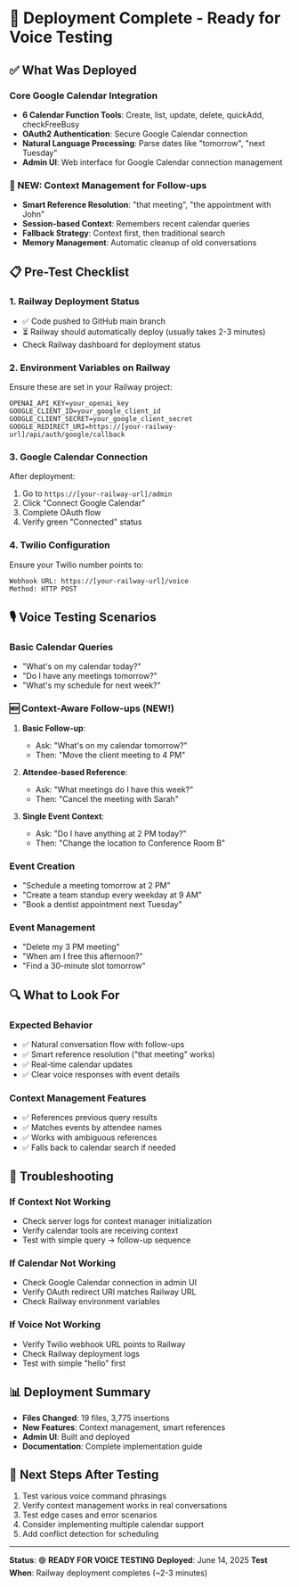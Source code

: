 # 🚀 Deployment Complete - Ready for Voice Testing

## ✅ What Was Deployed

### Core Google Calendar Integration
- **6 Calendar Function Tools**: Create, list, update, delete, quickAdd, checkFreeBusy
- **OAuth2 Authentication**: Secure Google Calendar connection
- **Natural Language Processing**: Parse dates like "tomorrow", "next Tuesday"
- **Admin UI**: Web interface for Google Calendar connection management

### 🎯 NEW: Context Management for Follow-ups
- **Smart Reference Resolution**: "that meeting", "the appointment with John"
- **Session-based Context**: Remembers recent calendar queries
- **Fallback Strategy**: Context first, then traditional search
- **Memory Management**: Automatic cleanup of old conversations

## 📋 Pre-Test Checklist

### 1. Railway Deployment Status
- ✅ Code pushed to GitHub main branch
- ⏳ Railway should automatically deploy (usually takes 2-3 minutes)
- Check Railway dashboard for deployment status

### 2. Environment Variables on Railway
Ensure these are set in your Railway project:
```
OPENAI_API_KEY=your_openai_key
GOOGLE_CLIENT_ID=your_google_client_id
GOOGLE_CLIENT_SECRET=your_google_client_secret
GOOGLE_REDIRECT_URI=https://[your-railway-url]/api/auth/google/callback
```

### 3. Google Calendar Connection
After deployment:
1. Go to `https://[your-railway-url]/admin`
2. Click "Connect Google Calendar"
3. Complete OAuth flow
4. Verify green "Connected" status

### 4. Twilio Configuration
Ensure your Twilio number points to:
```
Webhook URL: https://[your-railway-url]/voice
Method: HTTP POST
```

## 🎙️ Voice Testing Scenarios

### Basic Calendar Queries
- "What's on my calendar today?"
- "Do I have any meetings tomorrow?"
- "What's my schedule for next week?"

### 🆕 Context-Aware Follow-ups (NEW!)
1. **Basic Follow-up**:
   - Ask: "What's on my calendar tomorrow?"
   - Then: "Move the client meeting to 4 PM"

2. **Attendee-based Reference**:
   - Ask: "What meetings do I have this week?"
   - Then: "Cancel the meeting with Sarah"

3. **Single Event Context**:
   - Ask: "Do I have anything at 2 PM today?"
   - Then: "Change the location to Conference Room B"

### Event Creation
- "Schedule a meeting tomorrow at 2 PM"
- "Create a team standup every weekday at 9 AM"
- "Book a dentist appointment next Tuesday"

### Event Management
- "Delete my 3 PM meeting"
- "When am I free this afternoon?"
- "Find a 30-minute slot tomorrow"

## 🔍 What to Look For

### Expected Behavior
- ✅ Natural conversation flow with follow-ups
- ✅ Smart reference resolution ("that meeting" works)
- ✅ Real-time calendar updates
- ✅ Clear voice responses with event details

### Context Management Features
- ✅ References previous query results
- ✅ Matches events by attendee names
- ✅ Works with ambiguous references
- ✅ Falls back to calendar search if needed

## 🐛 Troubleshooting

### If Context Not Working
- Check server logs for context manager initialization
- Verify calendar tools are receiving context
- Test with simple query → follow-up sequence

### If Calendar Not Working
- Check Google Calendar connection in admin UI
- Verify OAuth redirect URI matches Railway URL
- Check Railway environment variables

### If Voice Not Working
- Verify Twilio webhook URL points to Railway
- Check Railway deployment logs
- Test with simple "hello" first

## 📊 Deployment Summary
- **Files Changed**: 19 files, 3,775 insertions
- **New Features**: Context management, smart references
- **Admin UI**: Built and deployed
- **Documentation**: Complete implementation guide

## 🎯 Next Steps After Testing
1. Test various voice command phrasings
2. Verify context management works in real conversations
3. Test edge cases and error scenarios
4. Consider implementing multiple calendar support
5. Add conflict detection for scheduling

---

**Status**: 🟢 **READY FOR VOICE TESTING**
**Deployed**: June 14, 2025
**Test When**: Railway deployment completes (~2-3 minutes)
